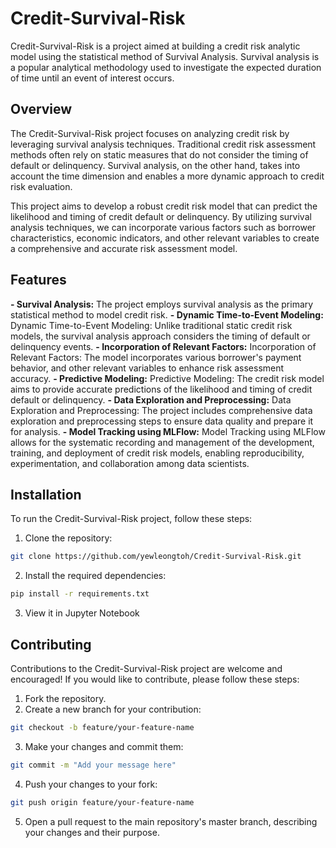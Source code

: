 # Credit-Survival-Risk

Credit-Survival-Risk is a project aimed at building a credit risk analytic model using the statistical method of Survival Analysis. Survival analysis is a popular analytical methodology used to investigate the expected duration of time until an event of interest occurs.

## Overview
The Credit-Survival-Risk project focuses on analyzing credit risk by leveraging survival analysis techniques. Traditional credit risk assessment methods often rely on static measures that do not consider the timing of default or delinquency. Survival analysis, on the other hand, takes into account the time dimension and enables a more dynamic approach to credit risk evaluation.

This project aims to develop a robust credit risk model that can predict the likelihood and timing of credit default or delinquency. By utilizing survival analysis techniques, we can incorporate various factors such as borrower characteristics, economic indicators, and other relevant variables to create a comprehensive and accurate risk assessment model.

## Features
**- Survival Analysis:** The project employs survival analysis as the primary statistical method to model credit risk.
**- Dynamic Time-to-Event Modeling:** Dynamic Time-to-Event Modeling: Unlike traditional static credit risk models, the survival analysis approach considers the timing of default or delinquency events.
**- Incorporation of Relevant Factors:** Incorporation of Relevant Factors: The model incorporates various borrower's payment behavior, and other relevant variables to enhance risk assessment accuracy.
**- Predictive Modeling:** Predictive Modeling: The credit risk model aims to provide accurate predictions of the likelihood and timing of credit default or delinquency.
**- Data Exploration and Preprocessing:** Data Exploration and Preprocessing: The project includes comprehensive data exploration and preprocessing steps to ensure data quality and prepare it for analysis.
**- Model Tracking using MLFlow:** Model Tracking using MLFlow allows for the systematic recording and management of the development, training, and deployment of credit risk models, enabling reproducibility, experimentation, and collaboration among data scientists.

## Installation

To run the Credit-Survival-Risk project, follow these steps:
1. Clone the repository:
```bash
git clone https://github.com/yewleongtoh/Credit-Survival-Risk.git
```
2. Install the required dependencies:
```bash
pip install -r requirements.txt
```
3. View it in Jupyter Notebook

## Contributing
Contributions to the Credit-Survival-Risk project are welcome and encouraged! If you would like to contribute, please follow these steps:
1. Fork the repository.
2. Create a new branch for your contribution:
```bash
git checkout -b feature/your-feature-name
```
3. Make your changes and commit them:
```bash
git commit -m "Add your message here"
```
4. Push your changes to your fork:
```bash
git push origin feature/your-feature-name
```
5. Open a pull request to the main repository's master branch, describing your changes and their purpose.